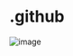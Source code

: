 # .github
![image](https://github.com/my-next-education/.github/assets/88685078/76f1bd2d-6126-437d-8dce-81addaaa8f40)
